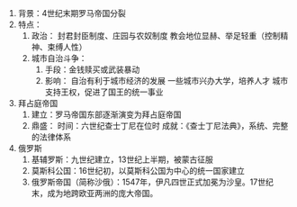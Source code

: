 1. 背景：4世纪末期罗马帝国分裂
2. 特点：
	1. 政治：
		封君封臣制度、庄园与农奴制度
	  	教会地位显赫、举足轻重（控制精神、束缚人性）
    2. 城市自治斗争：
		  1. 手段：金钱赎买或武装暴动
		2. 影响：
			自治有利于城市经济的发展
	 		一些城市兴办大学，培养人才
   			城市支持王权，促进了国王的统一事业
3. 拜占庭帝国
	1. 建立：罗马帝国东部逐渐演变为拜占庭帝国
	2. 鼎盛：
		时间：六世纪查士丁尼在位时
		成就：《查士丁尼法典》，系统、完整的法律体系
4. 俄罗斯
	1. 基辅罗斯：九世纪建立，13世纪上半期，被蒙古征服
	2. 莫斯科公国：16世纪初，以莫斯科公国为中心的统一国家建立
	3. 俄罗斯帝国（简称沙俄）：1547年，伊凡四世正式加冕为沙皇。17世纪末，成为地跨欧亚两洲的庞大帝国。